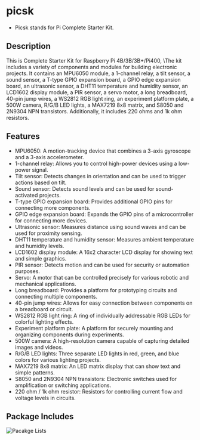# picsk
* Picsk stands for Pi Complete Starter Kit. 
## Description
This is Complete Starter Kit for Raspberry Pi 4B/3B/3B+/Pi400, \The kit includes a variety of components and modules for building electronic projects. It contains an MPU6050 module, a 1-channel relay, a tilt sensor, a sound sensor, a T-type GPIO expansion board, a GPIO edge expansion board, an ultrasonic sensor, a DHT11 temperature and humidity sensor, an LCD1602 display module, a PIR sensor, a servo motor, a long breadboard, 40-pin jump wires, a WS2812 RGB light ring, an experiment platform plate, a 500W camera, R/G/B LED lights, a MAX7219 8x8 matrix, and S8050 and 2N9304 NPN transistors. Additionally, it includes 220 ohms and 1k ohm resistors.
## Features
* MPU6050: A motion-tracking device that combines a 3-axis gyroscope and a 3-axis accelerometer.
* 1-channel relay: Allows you to control high-power devices using a low-power signal.
* Tilt sensor: Detects changes in orientation and can be used to trigger actions based on tilt.
* Sound sensor: Detects sound levels and can be used for sound-activated projects.
* T-type GPIO expansion board: Provides additional GPIO pins for connecting more components.
* GPIO edge expansion board: Expands the GPIO pins of a microcontroller for connecting more devices.
* Ultrasonic sensor: Measures distance using sound waves and can be used for proximity sensing.
* DHT11 temperature and humidity sensor: Measures ambient temperature and humidity levels.
* LCD1602 display module: A 16x2 character LCD display for showing text and simple graphics.
* PIR sensor: Detects motion and can be used for security or automation purposes.
* Servo: A motor that can be controlled precisely for various robotic and mechanical applications.
* Long breadboard: Provides a platform for prototyping circuits and connecting multiple components.
* 40-pin jump wires: Allows for easy connection between components on a breadboard or circuit.
* WS2812 RGB light ring: A ring of individually addressable RGB LEDs for colorful lighting effects.
* Experiment platform plate: A platform for securely mounting and organizing components during experiments.
* 500W camera: A high-resolution camera capable of capturing detailed images and videos.
* R/G/B LED lights: Three separate LED lights in red, green, and blue colors for various lighting projects.
* MAX7219 8x8 matrix: An LED matrix display that can show text and simple patterns.
* S8050 and 2N9304 NPN transistors: Electronic switches used for amplification or switching applications.
* 220 ohm / 1k ohm resistor: Resistors for controlling current flow and voltage levels in circuits.

## Package Includes
![Pacakge Lists](https://github.com/geeekpi/picsk/commit/658bc93dabd1acc2d60a1c21c278f5563fda7626#diff-8451e6123694e466bdd28a9fb24e34d68a5befaa622e258ae6625b7ccaedd6ff)
